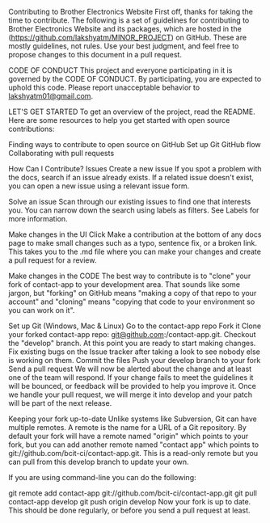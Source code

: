 Contributing to Brother Electronics Website
First off, thanks for taking the time to contribute. The following is a set of guidelines for contributing to Brother Electronics Website and its packages, which are hosted in the (https://github.com/lakshyatm/MINOR_PROJECT) on GitHub. These are mostly guidelines, not rules. Use your best judgment, and feel free to propose changes to this document in a pull request.

CODE OF CONDUCT
This project and everyone participating in it is governed by the CODE OF CONDUCT. By participating, you are expected to uphold this code. Please report unacceptable behavior to lakshyatm01@gmail.com.

LET'S GET STARTED
To get an overview of the project, read the README. Here are some resources to help you get started with open source contributions:

Finding ways to contribute to open source on GitHub
Set up Git
GitHub flow
Collaborating with pull requests


How Can I Contribute?
Issues
Create a new issue
If you spot a problem with the docs, search if an issue already exists. If a related issue doesn't exist, you can open a new issue using a relevant issue form.

Solve an issue
Scan through our existing issues to find one that interests you. You can narrow down the search using labels as filters. See Labels for more information.

Make changes in the UI
Click Make a contribution at the bottom of any docs page to make small changes such as a typo, sentence fix, or a broken link. This takes you to the .md file where you can make your changes and create a pull request for a review.

Make changes in the CODE
The best way to contribute is to "clone" your fork of contact-app to your development area. That sounds like some jargon, but "forking" on GitHub means "making a copy of that repo to your account" and "cloning" means "copying that code to your environment so you can work on it".

Set up Git (Windows, Mac & Linux)
Go to the contact-app repo
Fork it
Clone your forked contact-app repo: git@github.com:/contact-app.git.
Checkout the "develop" branch. At this point you are ready to start making changes.
Fix existing bugs on the Issue tracker after taking a look to see nobody else is working on them.
Commit the files
Push your develop branch to your fork
Send a pull request
We will now be alerted about the change and at least one of the team will respond. If your change fails to meet the guidelines it will be bounced, or feedback will be provided to help you improve it. Once we handle your pull request, we will merge it into develop and your patch will be part of the next release.

Keeping your fork up-to-date
Unlike systems like Subversion, Git can have multiple remotes. A remote is the name for a URL of a Git repository. By default your fork will have a remote named "origin" which points to your fork, but you can add another remote named "contact app" which points to git://github.com/bcit-ci/contact-app.git. This is a read-only remote but you can pull from this develop branch to update your own.

If you are using command-line you can do the following:

git remote add contact-app git://github.com/bcit-ci/contact-app.git
git pull contact-app develop
git push origin develop
Now your fork is up to date. This should be done regularly, or before you send a pull request at least.
